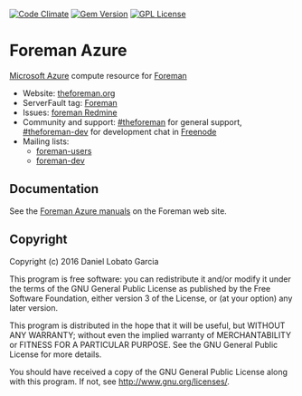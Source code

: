 [![Code Climate](https://codeclimate.com/github/theforeman/foreman_azure/badges/gpa.svg)](https://codeclimate.com/github/theforeman/foreman_azure)
[![Gem Version](https://badge.fury.io/rb/foreman_azure.svg)](https://badge.fury.io/rb/foreman_azure)
[![GPL License](https://img.shields.io/github/license/theforeman/foreman_azure.svg)](https://github.com/theforeman/foreman_azure/blob/master/LICENSE)

# Foreman Azure

[Microsoft Azure](http://azure.com/) compute resource for [Foreman](http://theforeman.org/)

* Website: [theforeman.org](http://theforeman.org)
* ServerFault tag: [Foreman](http://serverfault.com/questions/tagged/foreman)
* Issues: [foreman Redmine](http://projects.theforeman.org/projects/azure/issues/)
* Community and support: [#theforeman](https://kiwiirc.com/client/irc.freenode.net/?#theforeman) for general support, [#theforeman-dev](https://kiwiirc.com/client/irc.freenode.net/?#theforeman-dev) for development chat in [Freenode](irc.freenode.net)
* Mailing lists:
    * [foreman-users](https://groups.google.com/forum/?fromgroups#!forum/foreman-users)
    * [foreman-dev](https://groups.google.com/forum/?fromgroups#!forum/foreman-dev)

## Documentation

See the [Foreman Azure manuals](https://theforeman.org/plugins/foreman_azure/) on the Foreman web site.

## Copyright

Copyright (c) 2016 Daniel Lobato Garcia

This program is free software: you can redistribute it and/or modify
it under the terms of the GNU General Public License as published by
the Free Software Foundation, either version 3 of the License, or
(at your option) any later version.

This program is distributed in the hope that it will be useful,
but WITHOUT ANY WARRANTY; without even the implied warranty of
MERCHANTABILITY or FITNESS FOR A PARTICULAR PURPOSE.  See the
GNU General Public License for more details.

You should have received a copy of the GNU General Public License
along with this program.  If not, see <http://www.gnu.org/licenses/>.

